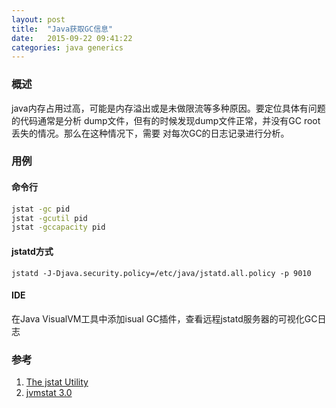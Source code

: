 ```yaml
---
layout: post
title:  "Java获取GC信息"
date:   2015-09-22 09:41:22
categories: java generics
---
```


### 概述
java内存占用过高，可能是内存溢出或是未做限流等多种原因。要定位具体有问题的代码通常是分析
dump文件，但有的时候发现dump文件正常，并没有GC root丢失的情况。那么在这种情况下，需要
对每次GC的日志记录进行分析。

### 用例

#### 命令行
```bash
jstat -gc pid
jstat -gcutil pid
jstat -gccapacity pid
```

#### jstatd方式
```
jstatd -J-Djava.security.policy=/etc/java/jstatd.all.policy -p 9010
```

#### IDE
在Java VisualVM工具中添加isual GC插件，查看远程jstatd服务器的可视化GC日志

### 参考
1. [The jstat Utility](http://www.hellenico.gr/java/technotes/guides/troubleshoot/tooldescr017.html)
1. [jvmstat 3.0](https://www.oracle.com/technetwork/java/jvmstat-142257.html)